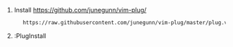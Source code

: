 1.  Install https://github.com/junegunn/vim-plug/

```sh -c 'curl -fLo "${XDG_DATA_HOME:-$HOME/.local/share}"/nvim/site/autoload/plug.vim --create-dirs \
      https://raw.githubusercontent.com/junegunn/vim-plug/master/plug.vim'
```

2.  :PlugInstall
